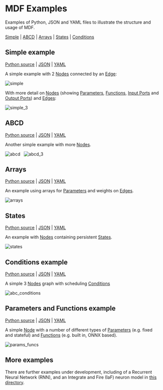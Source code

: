 # MDF Examples

Examples of Python, JSON and YAML files to illustrate the structure and usage of MDF.

[Simple](#simple) | [ABCD](#abcd) | [Arrays](#arrays) | [States](#states) | [Conditions](#conditions)

## Simple example

[Python source](simple.py) | [JSON](Simple.json) | [YAML](Simple.yaml)

A simple example with 2 [Nodes](../../docs/README.md#node) connected by an [Edge](../../docs/README.md#edge):

![simple](images/simple.png)

With more detail on [Nodes](../../docs/README.md#node) (showing [Parameters](../../docs/README.md#parameter),
 [Functions](../../docs/README.md#function), [Input Ports](../../docs/README.md#inputport) and [Output Ports](../../docs/README.md#output_port)) and [Edges](../../docs/README.md#edge):

 ![simple_3](images/simple_3.png)

## ABCD

[Python source](abcd.py) | [JSON](ABCD.json) | [YAML](ABCD.yaml)

Another simple example with more [Nodes](../../docs/README.md#node).

![abcd](images/abcd.png) &nbsp; ![abcd_3](images/abcd_3.png)

## Arrays

[Python source](arrays.py) | [JSON](Arrays.json) | [YAML](Arrays.yaml)

An example using arrays for [Parameters](../../docs/README.md#parameter) and weights on [Edges](../../docs/README.md#edge).

![arrays](images/arrays.png)

## States

[Python source](states.py) | [JSON](States.json) | [YAML](States.yaml)

An example with [Nodes](../../docs/README.md#node) containing persistent [States](../../docs/README.md#state).

![states](images/states.png)


## Conditions example

[Python source](abc_conditions.py) | [JSON](abc_conditions.json) | [YAML](abc_conditions.yaml)

A simple 3 [Nodes](../../docs/README.md#node) graph with scheduling [Conditions](../../docs/README.md#condition)

![abc_conditions](images/abc_conditions.png)

## Parameters and Functions example

[Python source](params_funcs.py) | [JSON](ParametersFunctions.json) | [YAML](ParametersFunctions.yaml)

A simple [Node](../../docs/README.md#node) with a number of different types of [Parameters](../../docs/README.md#parameter) (e.g. fixed and stateful) and [Functions](../../docs/README.md#function) (e.g. built in, ONNX based).

![params_funcs](images/params_funcs.png)

## More examples

There are further examples under development, including of a Recurrent Neural Network (RNN), and an Integrate and Fire (IaF) neuron model in [this directory](RNN).
